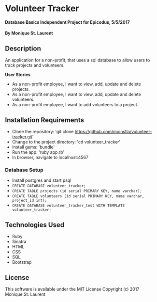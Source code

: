 # Volunteer Tracker

#### Database Basics Independent Project for Epicodus, 5/5/2017

#### By Monique St. Laurent

## Description

An application for a non-profit, that uses a sql database to allow users to track projects and volunteers.

**User Stories**

* As a non-profit employee, I want to view, add, update and delete projects.
* As a non-profit employee, I want to view, add, update and delete volunteers.
* As a non-profit employee, I want to add volunteers to a project.

## Installation Requirements

* Clone the repository: 'git clone https://github.com/moinstla/volunteer-tracker.git'
* Change to the project directory: 'cd volunteer_tracker'
* Install gems: 'bundle'
* Run the app: 'ruby app.rb'
* In browser, navigate to localhost:4567


### Database Setup

*  Install postgres and start psql
* `CREATE DATABASE volunteer_tracker;`
* `CREATE TABLE projects (id serial PRIMARY KEY, name varchar);`
* `CREATE TABLE volunteers (id serial PRIMARY KEY, name varchar, project_id int);`
* `CREATE DATABASE volunteer_tracker_test WITH TEMPLATE volunteer_tracker;`


## Technologies Used

* Ruby
* Sinatra
* HTML
* CSS
* SQL
* Bootstrap


## License

This software is available under the MIT License Copyright (c) 2017 Monique St. Laurent
